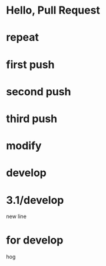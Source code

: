 # Hello, Pull Request
# repeat
# first push
# second push
# third push
# modify
# develop

# 3.1/develop
new line


# for develop
hog
